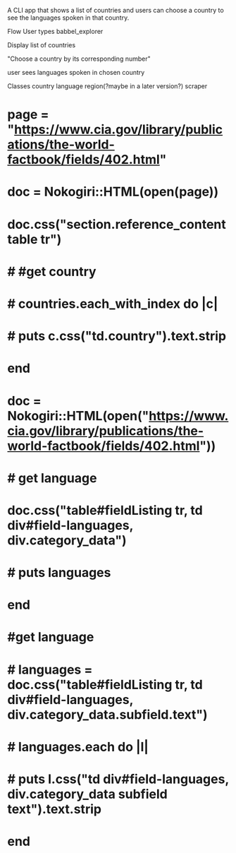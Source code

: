 A CLI app that shows a list of countries and users can choose a country to see the languages spoken in that country.

Flow
User types babbel_explorer

Display list of countries

"Choose a country by its corresponding number"

user sees languages spoken in chosen country
<!-- countries.each.with_index(1) do |country, i|
  puts "#{i}. #{country}
   -->

Classes
  country 
  language
  region(?maybe in a later version?)
  scraper

  #    
#     page = "https://www.cia.gov/library/publications/the-world-factbook/fields/402.html"
#     doc = Nokogiri::HTML(open(page))
#     doc.css("section.reference_content table tr")
    

# # #get country 
# # countries.each_with_index do |c|
# #   puts c.css("td.country").text.strip
#   end
  
#     doc = Nokogiri::HTML(open("https://www.cia.gov/library/publications/the-world-factbook/fields/402.html"))
# # get language
#     doc.css("table#fieldListing tr, td div#field-languages, div.category_data")
        
# # puts languages
#     end
# #get language
# # languages = doc.css("table#fieldListing tr, td div#field-languages, div.category_data.subfield.text")

# # languages.each do |l|
# #   puts l.css("td div#field-languages, div.category_data subfield text").text.strip
#   end